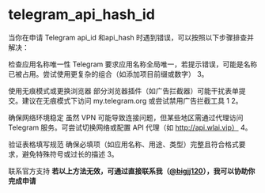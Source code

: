 # telegram_api_hash_id
当你在申请 Telegram api_id 和api_hash  时遇到错误，可以按照以下步骤排查并解决：

检查应用名称唯一性
 Telegram 要求应用名称全局唯一，若提示错误，可能是名称已被占用。尝试使用更复杂的组合（如添加项目前缀或数字） 3。

使用无痕模式或更换浏览器
 部分浏览器插件（如广告拦截器）可能干扰表单提交。建议在无痕模式下访问 my.telegram.org 或尝试禁用广告拦截工具 1 2。

确保网络环境稳定
 虽然 VPN 可能导致连接问题，但某些地区需通过代理访问 Telegram 服务。可尝试切换网络或配置 API 代理（如 http://api.wlai.vip） 4。

验证表格填写规范
 确保必填项（如应用名称、用途、类型）完整且符合格式要求，避免特殊符号或过长的描述 3。

联系官方支持
 **若以上方法无效，可通过直接联系我（[@bigjj120](https://t.me/bigjj120)），我可以协助你完成申请**
